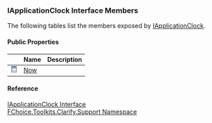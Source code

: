 ﻿### IApplicationClock Interface Members

The following tables list the members exposed by [IApplicationClock](FChoice.Toolkits.Clarify~FChoice.Toolkits.Clarify.Support.IApplicationClock.md).

#### Public Properties

|   | Name | Description |
| --- | --- | --- |
| ![ Property](dotnetimages/Property.png) | [Now](FChoice.Toolkits.Clarify~FChoice.Toolkits.Clarify.Support.IApplicationClock~Now.md) |   |





#### Reference

[IApplicationClock Interface](FChoice.Toolkits.Clarify~FChoice.Toolkits.Clarify.Support.IApplicationClock.md)  
[FChoice.Toolkits.Clarify.Support Namespace](FChoice.Toolkits.Clarify~FChoice.Toolkits.Clarify.Support_namespace.md)